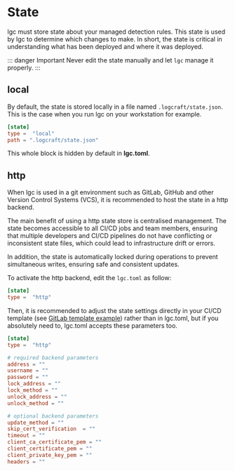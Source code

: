 # State

lgc must store state about your managed detection rules. This state is used by lgc to determine which changes to make. In short, the state is critical in understanding what has been deployed and where it was deployed.

::: danger Important
Never edit the state manually and let `lgc` manage it properly.
:::

## local

By default, the state is stored locally in a file named `.logcraft/state.json`. This is the case when you run lgc on your workstation for example.

```toml
[state]
type =  "local"
path = ".logcraft/state.json"
```

This whole block is hidden by default in **lgc.toml**.

## http

When lgc is used in a git environment such as GitLab, GitHub and other Version Control Systems (VCS), it is recommended to host the state in a http backend.

The main benefit of using a http state store is centralised management. The state becomes accessible to all CI/CD jobs and team members, ensuring that multiple developers and CI/CD pipelines do not have conflicting or inconsistent state files, which could lead to infrastructure drift or errors.

In addition, the state is automatically locked during operations to prevent simultaneous writes, ensuring safe and consistent updates.

To activate the http backend, edit the `lgc.toml` as follow:

```toml
[state]
type =  "http"
```

Then, it is recommended to adjust the state settings directly in your CI/CD template (see [GitLab template example](../essentials/gitlab.md#gitlab-template)) rather than in lgc.toml, but if you absolutely need to, lgc.toml accepts these parameters too.


```toml
[state]
type =  "http"

# required backend parameters
address = ""
username = ""
password = ""
lock_address = ""
lock_method = ""
unlock_address = ""
unlock_method = ""

# optional backend parameters
update_method = ""
skip_cert_verification  = ""
timeout = ""
client_ca_certificate_pem = ""
client_certificate_pem = ""
client_private_key_pem = ""
headers = ""
```
